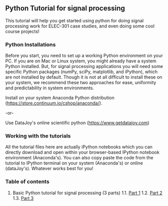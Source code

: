 ## Python Tutorial for signal processing 
This tutorial will help you get started using python for doing signal processing work for ELEC-301 case studies, and even doing some cool course projects! 

### Python Installations 
Before you start, you need to set up a working Python environment on your PC. If you are on Mac or Linux system, you might already have a system Python installed. But, for signal processing applications you will need some specific Python packages (numPy, sciPy, matplotlib, and iPython), which are not installed by default. Though it is not at all difficult to install these on your system, we recommend these two approaches for ease, uniformity and predictability in system environments. 

Install on your system Anaconda Python distribution (https://store.continuum.io/cshop/anaconda/).  

-or-

Use DataJoy's online scientific python (https://www.getdatajoy.com)


### Working with the tutorials 
All the tutorial files here are actually iPython notebooks which you can directly download and open within your browser-based IPython notebook environment (Anaconda's). You can also copy paste the code from the tutorial to IPython terminal on your system (Anaconda's) or online (dataJoy's). Whatever works best for you! 

### Table of contents 
1. Basic Python tutorial for signal processing (3 parts)
    1.1. [Part 1](http://nbviewer.ipython.org/github/mayankgrd/signal-processing-python-tutorial/blob/master/sp-python-intro-pt1.ipynb)
    1.2. [Part 2](http://nbviewer.ipython.org/github/mayankgrd/signal-processing-python-tutorial/blob/master/sp-python-intro-pt2.ipynb)
    1.3. [Part 3](http://nbviewer.ipython.org/github/mayankgrd/signal-processing-python-tutorial/blob/master/sp-python-intro-pt3.ipynb)




